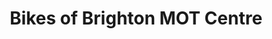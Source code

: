---
title: "Bikes of Brighton MOT Centre"
url: /brighton/bikes-of-brighton-mot-centre/
shop: Motorrad
---